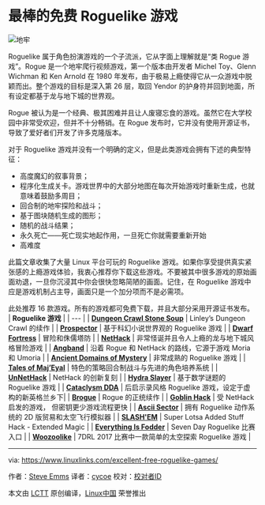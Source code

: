最棒的免费 Roguelike 游戏
======
![地牢][1]

Roguelike 属于角色扮演游戏的一个子流派，它从字面上理解就是“类 Rogue 游戏”。Rogue 是一个地牢爬行视频游戏，第一个版本由开发者 Michel Toy、Glenn Wichman 和 Ken Arnold 在 1980 年发布，由于极易上瘾使得它从一众游戏中脱颖而出。整个游戏的目标是深入第 26 层，取回 Yendor 的护身符并回到地面，所有设定都基于龙与地下城的世界观。

Rogue 被认为是一个经典、极其困难并且让人废寝忘食的游戏。虽然它在大学校园中非常受欢迎，但并不十分畅销。在 Rogue 发布时，它并没有使用开源证书，导致了爱好者们开发了许多克隆版本。

对于 Roguelike 游戏并没有一个明确的定义，但是此类游戏会拥有下述的典型特征：

  * 高度魔幻的叙事背景；
  * 程序化生成关卡。游戏世界中的大部分地图在每次开始游戏时重新生成，也就意味着鼓励多周目；
  * 回合制的地牢探险和战斗；
  * 基于图块随机生成的图形；
  * 随机的战斗结果；
  * 永久死亡——死亡现实地起作用，一旦死亡你就需要重新开始
  * 高难度


此篇文章收集了大量 Linux 平台可玩的 Roguelike 游戏。如果你享受提供真实紧张感的上瘾游戏体验，我衷心推荐你下载这些游戏。不要被其中很多游戏的原始画面劝退，一旦你沉浸其中你会很快忽略简陋的画面。记住，在 Roguelike 游戏中应是游戏机制占主导，画面只是一个加分项而不是必需项。

此处推荐 16 款游戏。所有的游戏都可免费下载，并且大部分采用开源证书发布。
| **Roguelike 游戏** |
| --- |
| **[Dungeon Crawl Stone Soup][1]** | ﻿Linley’s Dungeon Crawl 的续作 |
| **[Prospector][2]** | 基于科幻小说世界观的 Roguelike 游戏 |
| **[Dwarf Fortress][3]** | 冒险和侏儒塔防 |
| **[NetHack][4]** | 非常怪诞并且令人上瘾的龙与地下城风格冒险游戏 |
| **[Angband][5]** | 沿着 Rogue 和 NetHack 的路线，它源于游戏 Moria 和 Umoria |
| **[Ancient Domains of Mystery][6]** | 非常成熟的 Roguelike 游戏 |
| **[Tales of Maj’Eyal][7]** | 特色的策略回合制战斗与先进的角色培养系统 |
| **[UnNetHack][8]** | NetHack 的创新复刻 |
| **[Hydra Slayer][9]** | 基于数学谜题的 Roguelike 游戏 |
| **[Cataclysm DDA][10]** | 后启示录风格 Roguelike 游戏，设定于虚构的新英格兰乡下|
| **[Brogue][11]** | Rogue 的正统续作 |
| **[Goblin Hack][12]** | 受 NetHack 启发的游戏， 但密钥更少游戏流程更快 |
| **[Ascii Sector][13]** | 拥有 Roguelike 动作系统的 2D 版贸易和太空飞行模拟器 |
| **[SLASH'EM][14]** | Super Lotsa Added Stuff Hack - Extended Magic |
| **[Everything Is Fodder][15]** | Seven Day Roguelike 比赛入口 |
| **[Woozoolike][16]** | 7DRL 2017 比赛中一款简单的太空探索 Roguelike 游戏 |


--------------------------------------------------------------------------------

via: https://www.linuxlinks.com/excellent-free-roguelike-games/

作者：[Steve Emms][a]
译者：[cycoe](https://github.com/cycoe)
校对：[校对者ID](https://github.com/校对者ID)

本文由 [LCTT](https://github.com/LCTT/TranslateProject) 原创编译，[Linux中国](https://linux.cn/) 荣誉推出

[a]:https://www.linuxlinks.com/author/linuxlinks/
[1]:https://www.linuxlinks.com/dungeoncrawlstonesoup/
[2]:https://www.linuxlinks.com/Prospector-roguelike/
[3]:https://www.linuxlinks.com/dwarffortress/
[4]:https://www.linuxlinks.com/nethack/
[5]:https://www.linuxlinks.com/angband/
[6]:https://www.linuxlinks.com/ADOM/
[7]:https://www.linuxlinks.com/talesofmajeyal/
[8]:https://www.linuxlinks.com/unnethack/
[9]:https://www.linuxlinks.com/hydra-slayer/
[10]:https://www.linuxlinks.com/cataclysmdda/
[11]:https://www.linuxlinks.com/brogue/
[12]:https://www.linuxlinks.com/goblin-hack/
[13]:https://www.linuxlinks.com/asciisector/
[14]:https://www.linuxlinks.com/slashem/
[15]:https://www.linuxlinks.com/everything-is-fodder/
[16]:https://www.linuxlinks.com/Woozoolike/
[17]:https://i2.wp.com/www.linuxlinks.com/wp-content/uploads/2017/12/dungeon.jpg?resize=300%2C200&ssl=1
